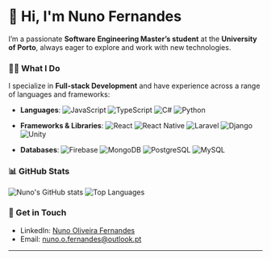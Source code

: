 # 👋 Hi, I'm Nuno Fernandes

I’m a passionate **Software Engineering Master’s student** at the **University of Porto**, always eager to explore and work with new technologies.

### 👨‍💻 What I Do
I specialize in **Full-stack Development** and have experience across a range of languages and frameworks:

- **Languages**: ![JavaScript](https://img.shields.io/badge/-JavaScript-F7DF1E?style=flat&logo=javascript&logoColor=black) ![TypeScript](https://img.shields.io/badge/-TypeScript-007ACC?style=flat&logo=typescript&logoColor=white) ![C#](https://img.shields.io/badge/-C%23-239120?style=flat&logo=c-sharp&logoColor=white) ![Python](https://img.shields.io/badge/-Python-3776AB?style=flat&logo=python&logoColor=white)
  
- **Frameworks & Libraries**: ![React](https://img.shields.io/badge/-React-61DAFB?style=flat&logo=react&logoColor=black) ![React Native](https://img.shields.io/badge/-React%20Native-61DAFB?style=flat&logo=react&logoColor=black) ![Laravel](https://img.shields.io/badge/-Laravel-FF2D20?style=flat&logo=laravel&logoColor=white) ![Django](https://img.shields.io/badge/-Django-092E20?style=flat&logo=django&logoColor=white) ![Unity](https://img.shields.io/badge/-Unity-000000?style=flat&logo=unity&logoColor=white)
  
- **Databases**: ![Firebase](https://img.shields.io/badge/-Firebase-FFCA28?style=flat&logo=firebase&logoColor=black) ![MongoDB](https://img.shields.io/badge/-MongoDB-47A248?style=flat&logo=mongodb&logoColor=white) ![PostgreSQL](https://img.shields.io/badge/-PostgreSQL-4169E1?style=flat&logo=postgresql&logoColor=white) ![MySQL](https://img.shields.io/badge/-MySQL-4479A1?style=flat&logo=mysql&logoColor=white)

### 📊 GitHub Stats
![Nuno's GitHub stats](https://github-readme-stats.vercel.app/api?username=nof03&show_icons=true&theme=shadow_green&hide=stars,contribs) ![Top Languages](https://github-readme-stats.vercel.app/api/top-langs/?username=nof03&layout=compact&theme=chartreuse-dark)

### 💬 Get in Touch
- LinkedIn: [Nuno Oliveira Fernandes](https://www.linkedin.com/in/nuno-nof-fernandes/)
- Email: nuno.o.fernandes@outlook.pt

---

